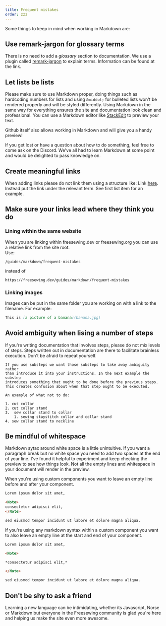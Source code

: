```yaml
---
title: Frequent mistakes
order: zzz
---
```


Some things to keep in mind when working in Markdown are:

## Use remark-jargon for glossary terms

There is no need to add a *glossary* section to documentation. 
We use a plugin called [remark-jargon][rj] to explain terms. 
Information can be found at the link.

[rj]: https://github.com/freesewing/freesewing/blob/develop/packages/remark-jargon/README.md

## Let lists be lists

Please make sure to use Markdown proper, doing things such as hardcoding 
numbers for lists and using `&middot;` for bulleted lists won't be rendered 
properly and will be styled differently. 
Using Markdown in the same way  for everything ensures the site and 
documentation look clean and professional. You can use a Markdown editor 
like [StackEdit](https://stackedit.io/) to preview your text.

<Note>
Github itself also allows working in Markdown and will give you a handy preview!
</Note>  

If you get lost or have a question about how to do something, feel free to come 
ask on the Discord. We've all had to learn Markdown at some point and would be 
delighted to pass knowledge on. 

## Create meaningful links

When adding links please do not link them using a structure like: 
Link [here][yt]. Instead put the link under the relevant term. 
See first list item for an example.

[yt]: https://www.youtube.com/watch?v=dQw4w9WgXcQ

## Make sure your links lead where they think you do

### Lining within the same website

When you are linking within freesewing.dev or freesewing.org you can use a relative link from 
the site root.  
Use:

```text
/guides/markdown/frequent-mistakes
```
instead of 

```text
https://freesewing.dev/guides/markdown/frequent-mistakes
```  

### Linking images

Images can be put in the same folder you are working on with a link 
to the filename. For example:

```markdown
This is [a picture of a banana](banana.jpg)
```

## Avoid ambiguity when lising a number of steps

If you're writing documentation that involves steps, please do not mix levels 
of steps. Steps written out in documentation are there to facilitate brainless 
execution. Don't be afraid to repeat yourself.

    If you use substeps we want those substeps to take away ambiguity rather 
    than introduce it into your instructions. In the next example the substep 
    introduces something that ought to be done before the previous steps. 
    This creates confusion about when that step ought to be executed. 

    An example of what not to do: 

    1. cut collar
    2. cut collar stand
    3.  sew collar stand to collar
        1. sewing staystitch collar and collar stand
    4. sew collar stand to neckline

## Be mindful of whitespace

Markdown sytax around white space is a little unintuitive. If you want a 
paragraph break but no white space you need to add two spaces at the end of 
your line. I've found it helpful to experiment and keep checking the preview 
to see how things look. Not all the empty lines and whitespace in your 
document will render in the preview. 

When you're using custom components you want to leave an empty line before 
and after your component. 

```markdown 
Lorem ipsum dolor sit amet,

<Note>
consectetur adipisci elit, 
</Note>

sed eiusmod tempor incidunt ut labore et dolore magna aliqua.
```

If you're using any markdown syntax within a custom component you want to also 
leave an empty line at the start and end of your component. 


```markdown
Lorem ipsum dolor sit amet,

<Note>

*consectetur adipisci elit,*

</Note>

sed eiusmod tempor incidunt ut labore et dolore magna aliqua.
```

## Don't be shy to ask a friend
Learning a new language can be intimidating, whether its Javascript, Norse or 
Markdown but everyone in the Freesewing community is glad you're here and 
helping us make the site even more awesome. 





